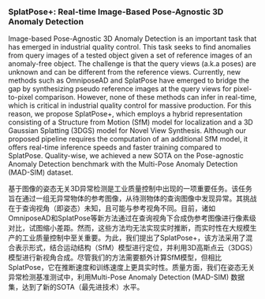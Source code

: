 ### SplatPose+: Real-time Image-Based Pose-Agnostic 3D Anomaly Detection

Image-based Pose-Agnostic 3D Anomaly Detection is an important task that has emerged in industrial quality control. This task seeks to find anomalies from query images of a tested object given a set of reference images of an anomaly-free object. The challenge is that the query views (a.k.a poses) are unknown and can be different from the reference views. Currently, new methods such as OmniposeAD and SplatPose have emerged to bridge the gap by synthesizing pseudo reference images at the query views for pixel-to-pixel comparison. However, none of these methods can infer in real-time, which is critical in industrial quality control for massive production. For this reason, we propose SplatPose+, which employs a hybrid representation consisting of a Structure from Motion (SfM) model for localization and a 3D Gaussian Splatting (3DGS) model for Novel View Synthesis. Although our proposed pipeline requires the computation of an additional SfM model, it offers real-time inference speeds and faster training compared to SplatPose. Quality-wise, we achieved a new SOTA on the Pose-agnostic Anomaly Detection benchmark with the Multi-Pose Anomaly Detection (MAD-SIM) dataset.

基于图像的姿态无关3D异常检测是工业质量控制中出现的一项重要任务。该任务旨在通过一组无异常物体的参考图像，从待测物体的查询图像中发现异常。其挑战在于查询视角（即姿态）未知，且可能与参考视角不同。目前，诸如OmniposeAD和SplatPose等新方法通过在查询视角下合成伪参考图像进行像素级对比，试图缩小差距。然而，这些方法均无法实现实时推断，而实时性在大规模生产的工业质量控制中至关重要。为此，我们提出了SplatPose+，该方法采用了混合表示形式，结合运动结构（SfM）模型进行定位，并利用3D高斯点云（3DGS）模型进行新视角合成。尽管我们的方法需要额外计算SfM模型，但相比SplatPose，它在推断速度和训练速度上更具实时性。质量方面，我们在姿态无关异常检测基准测试中，利用Multi-Pose Anomaly Detection (MAD-SIM) 数据集，达到了新的SOTA（最先进技术）水平。
